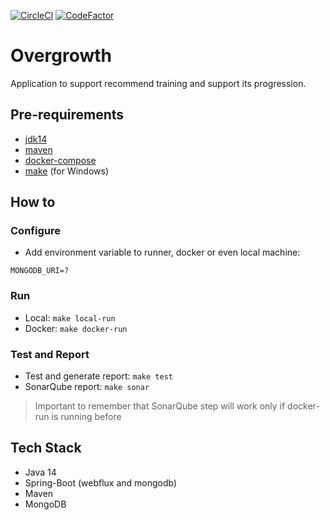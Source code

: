 [![CircleCI](https://circleci.com/gh/dudaMeneses/overgrowth-backend.svg?style=shield)](https://circleci.com/gh/dudaMeneses/overgrowth-backend/master)
[![CodeFactor](https://www.codefactor.io/repository/github/dudameneses/overgrowth-backend/badge)](https://www.codefactor.io/repository/github/dudameneses/overgrowth-backend)

# Overgrowth
Application to support recommend training and support its progression.

## Pre-requirements
- [jdk14](https://jdk.java.net/14/)
- [maven](https://maven.apache.org/download.cgi)
- [docker-compose](https://docs.docker.com/compose/install/)
- [make](http://gnuwin32.sourceforge.net/packages/make.htm) (for Windows)

## How to

### Configure
- Add environment variable to runner, docker or even local machine:
```
MONGODB_URI=?
```

### Run
- Local: `make local-run`
- Docker: `make docker-run`

### Test and Report
- Test and generate report: `make test`
- SonarQube report: `make sonar`

>Important to remember that SonarQube step will work only if docker-run is running before

## Tech Stack
- Java 14
- Spring-Boot (webflux and mongodb)
- Maven
- MongoDB